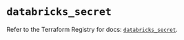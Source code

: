 # `databricks_secret`

Refer to the Terraform Registry for docs: [`databricks_secret`](https://registry.terraform.io/providers/databricks/databricks/1.41.0/docs/resources/secret).
